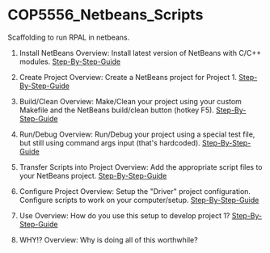 # COP5556_Netbeans_Scripts
Scaffolding to run RPAL in netbeans.

1. Install NetBeans
	Overview: Install latest version of NetBeans with C/C++ modules.
	[Step-By-Step-Guide](Readme_Guides/Installing_Netbeans.md)

2. Create Project
	Overview: Create a NetBeans project for Project 1.
	[Step-By-Step-Guide](Readme_Guides/Installing_Netbeans.md)

3. Build/Clean
	Overview: Make/Clean your project using your custom Makefile and the NetBeans build/clean button (hotkey F5).
	[Step-By-Step-Guide](Readme_Guides/Installing_Netbeans.md)

4. Run/Debug
	Overview: Run/Debug your project using a special test file, but still using command args input (that's hardcoded).
	[Step-By-Step-Guide](Readme_Guides/Installing_Netbeans.md)

5. Transfer Scripts into Project
	Overview: Add the appropriate script files to your NetBeans project.
	[Step-By-Step-Guide](Readme_Guides/Installing_Netbeans.md)

6. Configure Project
	Overview: Setup the "Driver" project configuration. Configure scripts to work on your computer/setup.
	[Step-By-Step-Guide](Readme_Guides/Installing_Netbeans.md)

7. Use
	Overview: How do you use this setup to develop project 1?
	[Step-By-Step-Guide](Readme_Guides/Installing_Netbeans.md)

8. WHY!?
	Overview: Why is doing all of this worthwhile?
